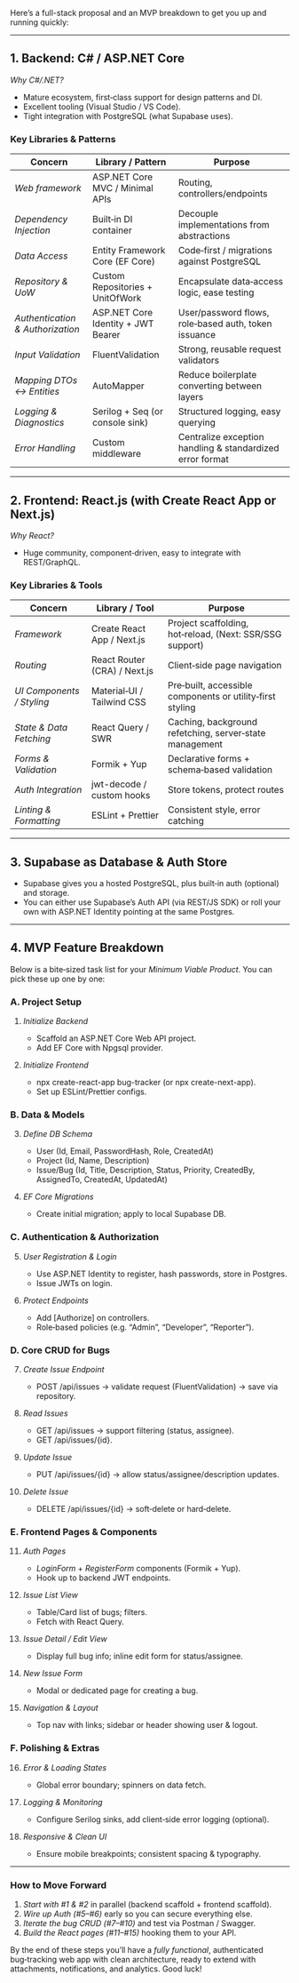 Here’s a full-stack proposal and an MVP breakdown to get you up and running quickly:

---

## 1. Backend: C# / ASP.NET Core

*Why C#/.NET?*

* Mature ecosystem, first‑class support for design patterns and DI.
* Excellent tooling (Visual Studio / VS Code).
* Tight integration with PostgreSQL (what Supabase uses).

### Key Libraries & Patterns

| Concern                            | Library / Pattern                  | Purpose                                                   |
| ---------------------------------- | ---------------------------------- | --------------------------------------------------------- |
| *Web framework*                  | ASP.NET Core MVC / Minimal APIs    | Routing, controllers/endpoints                            |
| *Dependency Injection*           | Built‑in DI container              | Decouple implementations from abstractions                |
| *Data Access*                    | Entity Framework Core (EF Core)    | Code‑first / migrations against PostgreSQL                |
| *Repository & UoW*               | Custom Repositories + UnitOfWork   | Encapsulate data‑access logic, ease testing               |
| *Authentication & Authorization* | ASP.NET Core Identity + JWT Bearer | User/password flows, role‑based auth, token issuance      |
| *Input Validation*               | FluentValidation                   | Strong, reusable request validators                       |
| *Mapping DTOs ↔ Entities*        | AutoMapper                         | Reduce boilerplate converting between layers              |
| *Logging & Diagnostics*          | Serilog + Seq (or console sink)    | Structured logging, easy querying                         |
| *Error Handling*                 | Custom middleware                  | Centralize exception handling & standardized error format |

---

## 2. Frontend: React.js (with Create React App or Next.js)

*Why React?*

* Huge community, component‑driven, easy to integrate with REST/GraphQL.

### Key Libraries & Tools

| Concern                     | Library / Tool               | Purpose                                                   |
| --------------------------- | ---------------------------- | --------------------------------------------------------- |
| *Framework*               | Create React App / Next.js   | Project scaffolding, hot‑reload, (Next: SSR/SSG support)  |
| *Routing*                 | React Router (CRA) / Next.js | Client‑side page navigation                               |
| *UI Components / Styling* | Material‑UI / Tailwind CSS   | Pre‑built, accessible components or utility‑first styling |
| *State & Data Fetching*   | React Query / SWR            | Caching, background refetching, server‑state management   |
| *Forms & Validation*      | Formik + Yup                 | Declarative forms + schema‑based validation               |
| *Auth Integration*        | jwt-decode / custom hooks    | Store tokens, protect routes                              |
| *Linting & Formatting*    | ESLint + Prettier            | Consistent style, error catching                          |

---

## 3. Supabase as Database & Auth Store

* Supabase gives you a hosted PostgreSQL, plus built‑in auth (optional) and storage.
* You can either use Supabase’s Auth API (via REST/JS SDK) or roll your own with ASP.NET Identity pointing at the same Postgres.

---

## 4. MVP Feature Breakdown

Below is a bite‑sized task list for your *Minimum Viable Product*. You can pick these up one by one:

### A. Project Setup

1. *Initialize Backend*

   * Scaffold an ASP.NET Core Web API project.
   * Add EF Core with Npgsql provider.
2. *Initialize Frontend*

   * npx create-react-app bug-tracker (or npx create-next-app).
   * Set up ESLint/Prettier configs.

### B. Data & Models

3. *Define DB Schema*

   * User (Id, Email, PasswordHash, Role, CreatedAt)
   * Project (Id, Name, Description)
   * Issue/Bug (Id, Title, Description, Status, Priority, CreatedBy, AssignedTo, CreatedAt, UpdatedAt)
4. *EF Core Migrations*

   * Create initial migration; apply to local Supabase DB.

### C. Authentication & Authorization

5. *User Registration & Login*

   * Use ASP.NET Identity to register, hash passwords, store in Postgres.
   * Issue JWTs on login.
6. *Protect Endpoints*

   * Add [Authorize] on controllers.
   * Role‑based policies (e.g. “Admin”, “Developer”, “Reporter”).

### D. Core CRUD for Bugs

7. *Create Issue Endpoint*

   * POST /api/issues → validate request (FluentValidation) → save via repository.
8. *Read Issues*

   * GET /api/issues → support filtering (status, assignee).
   * GET /api/issues/{id}.
9. *Update Issue*

   * PUT /api/issues/{id} → allow status/assignee/description updates.
10. *Delete Issue*

    * DELETE /api/issues/{id} → soft‑delete or hard‑delete.

### E. Frontend Pages & Components

11. *Auth Pages*

    * *LoginForm* + *RegisterForm* components (Formik + Yup).
    * Hook up to backend JWT endpoints.
12. *Issue List View*

    * Table/Card list of bugs; filters.
    * Fetch with React Query.
13. *Issue Detail / Edit View*

    * Display full bug info; inline edit form for status/assignee.
14. *New Issue Form*

    * Modal or dedicated page for creating a bug.
15. *Navigation & Layout*

    * Top nav with links; sidebar or header showing user & logout.

### F. Polishing & Extras

16. *Error & Loading States*

    * Global error boundary; spinners on data fetch.
17. *Logging & Monitoring*

    * Configure Serilog sinks, add client‑side error logging (optional).
18. *Responsive & Clean UI*

    * Ensure mobile breakpoints; consistent spacing & typography.

---

### How to Move Forward

1. *Start with #1 & #2* in parallel (backend scaffold + frontend scaffold).
2. *Wire up Auth (#5–#6)* early so you can secure everything else.
3. *Iterate the bug CRUD (#7–#10)* and test via Postman / Swagger.
4. *Build the React pages (#11–#15)* hooking them to your API.

By the end of these steps you’ll have a *fully functional*, authenticated bug‑tracking web app with clean architecture, ready to extend with attachments, notifications, and analytics. Good luck!